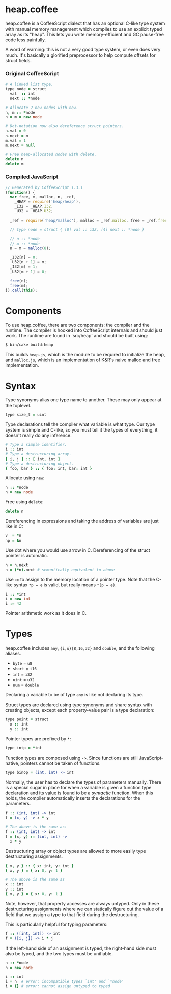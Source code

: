 # heap.coffee

heap.coffee is a CoffeeScript dialect that has an optional C-like type system
with manual memory management which compiles to use an explicit typed array as
its "heap". This lets you write memory-efficient and GC pause-free code less
painfully.

A word of warning: this is not a very good type system, or even does very
much. It's basically a glorified preprocessor to help compute offsets for
struct fields.

### Original CoffeeScript

```coffeescript
# A linked list type.
type node = struct
  val  :: int
  next :: *node

# Allocate 2 new nodes with new.
n, m :: *node
n = m = new node

# Dot-notation now also dereference struct pointers.
n.val = 0
n.next = m
m.val = 1
m.next = null

# Free heap-allocated nodes with delete.
delete n
delete m
```

### Compiled JavaScript

```javascript
// Generated by CoffeeScript 1.3.1
(function() {
  var free, m, malloc, n, _ref,
    _HEAP = require('heap/heap'),
    _I32 = _HEAP.I32,
    _U32 = _HEAP.U32;

  _ref = require('heap/malloc'), malloc = _ref.malloc, free = _ref.free;

  // type node = struct { [0] val :: i32, [4] next :: *node }

  // n :: *node
  // m :: *node
  n = m = malloc(8);

  _I32[n] = 0;
  _U32[n + 1] = m;
  _I32[m] = 1;
  _U32[m + 1] = 0;

  free(n);
  free(m);
}).call(this);
```

# Components

To use heap.coffee, there are two components: the compiler and the
runtime. The compiler is hooked into CoffeeScript internals and should just
work. The runtime are found in `src/heap' and should be built using:

    $ bin/cake build:heap

This builds `heap.js`, which is the module to be required to initialize the
heap, and `malloc.js`, which is an implementation of K&R's naive malloc and
free implementation.

# Syntax

Type synonyms alias one type name to another. These may only appear at the
toplevel.

```coffeescript
type size_t = uint
```

Type declarations tell the compiler what variable is what type. Our type
system is simple and C-like, so you must tell it the types of everything, it
doesn't really do any inference.

```coffeescript
# Type a simple identifier.
i :: int
# Type a destructuring array.
[ i, j ] :: [ int, int ]
# Type a destructuring object.
{ foo, bar } :: { foo: int, bar: int }
```

Allocate using `new`:

```coffeescript
n :: *node
n = new node
```

Free using `delete`:

```coffeescript
delete n
```

Dereferencing in expressions and taking the address of variables are just like
in C:

```coffeescript
v  = *n
np = &n
```

Use dot where you would use arrow in C. Dereferencing of the struct
pointer is automatic.

```coffeescript
n = n.next
n = (*n).next # semantically equivalent to above
```

Use := to assign to the memory location of a pointer type. Note that the
C-like syntax `*p = e` is valid, but really means `*(p = e)`.

```coffeescript
i :: *int
i = new int
i := 42
```

Pointer arithmetic work as it does in C.

# Types

heap.coffee includes `any`, `{i,u}{8,16,32}` and `double`, and the following
aliases.

- `byte` = `u8`
- `short` = `i16`
- `int` = `i32`
- `uint` = `u32`
- `num` = `double`

Declaring a variable to be of type `any` is like not declaring its type.

Struct types are declared using type synonyms and share syntax with creating
objects, except each property-value pair is a type declaration:

```coffeescript
type point = struct
  x :: int
  y :: int
```

Pointer types are prefixed by `*`:

```coffeescript
type intp = *int
```

Function types are composed using `->`. Since functions are still
JavaScript-native, pointers cannot be taken of functions.

```coffeescript
type binop = (int, int) -> int
```

Normally, the user has to declare the types of parameters manually. There is a
special sugar in place for when a variable is given a function type
declaration and its value is found to be a _syntactic_ function. When this
holds, the compiler automatically inserts the declarations for the parameters.

```coffeescript
f :: (int, int) -> int
f = (x, y) -> x * y

# The above is the same as:
f :: (int, int) -> int
f = (x, y) :: (int, int) ->
  x * y
```

Destructuring array or object types are allowed to more easily type
destructuring assignments.

```coffeescript
{ x, y } :: { x: int, y: int }
{ x, y } = { x: 0, y: 1 }

# The above is the same as
x :: int
y :: int
{ x, y } = { x: 0, y: 1 }
```

Note, however, that property accesses are always untyped. Only in these
destructuring assignments where we can statically figure out the value of a
field that we assign a type to that field during the destructuring.

This is particularly helpful for typing parameters:

```coffeescript
f :: ([int, int]) -> int
f = ([i, j]) -> i * j
```

If the left-hand side of an assignment is typed, the right-hand side must also
be typed, and the two types must be unifiable.

```coffeescript
n :: *node
n = new node

i :: int
i = n  # error: incompatible types `int' and `*node'
i = {} # error: cannot assign untyped to typed
```
